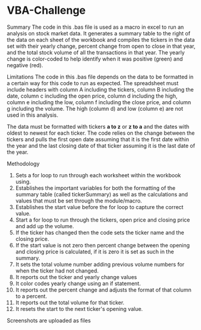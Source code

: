 # VBA-Challenge
Summary
The code in this .bas file is used as a macro in excel to run an analysis on stock market data. It generates a summary table to the right of the data on each sheet of the workbook and compiles the tickers in the data set with their yearly change, percent change from open to close in that year, and the total stock volume of all the transactions in that year. The yearly change is color-coded to help identify when it was positive (green) and negative (red). 

Limitations
The code in this .bas file depends on the data to be formatted in a certain way for this code to run as expected. The spreadsheet must include headers with column A including the tickers, column B including the date, column c including the open price, column d including the high, column e including the low, column f including the close price, and column g including the volume. The high (column d) and low (column e) are not used in this analysis. 

The data must be formatted with tickers **a to z** or **z to a** and the dates with oldest to newest for each ticker. The code relies on the change between the tickers and pulls the first open date assuming that it is the first date within the year and the last closing date of that ticker assuming it is the last date of the year. 

Methodology
1. Sets a for loop to run through each worksheet within the workbook using.
1. Establishes the important variables for both the formatting of the summary table (called tickerSummary) as well as the calculations and values that must be set through the module/macro.
1. Establishes the start value before the for loop to capture the correct value.
1. Start a for loop to run through the tickers, open price and closing price and add up the volume.
1. If the ticker has changed then the code sets the ticker name and the closing price. 
1. If the start value is not zero then percent change between the opening and closing price is calculated, if it is zero it is set as such in the summary.
1. It sets the total volume number adding previous volume numbers for when the ticker had not changed.
1. It reports out the ticker and yearly change values
1. It color codes yearly change using an if statement.
1. It reports out the percent change and adjusts the format of that column to a percent. 
1. It reports out the total volume for that ticker.
1. It resets the start to the next ticker's opening value.

Screenshots are uploaded as files
